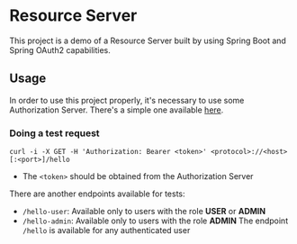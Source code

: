 # Resource Server
This project is a demo of a Resource Server built by using Spring Boot and Spring OAuth2 capabilities.

## Usage
In order to use this project properly, it's necessary to use some Authorization Server. There's a simple one available [here](https://github.com/felipegsc/spring-authorization-server).

### Doing a test request
```
curl -i -X GET -H 'Authorization: Bearer <token>' <protocol>://<host>[:<port>]/hello
```
- The `<token>` should be obtained from the Authorization Server

There are another endpoints available for tests:
- `/hello-user`: Available only to users with the role **USER** or **ADMIN**
- `/hello-admin`: Available only to users with the role **ADMIN**
The endpoint `/hello` is available for any authenticated user
